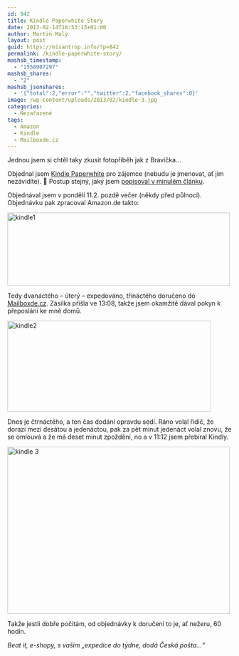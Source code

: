 ```yaml
---
id: 842
title: Kindle Paperwhite Story
date: 2013-02-14T16:53:13+01:00
author: Martin Malý
layout: post
guid: https://misantrop.info/?p=842
permalink: /kindle-paperwhite-story/
mashsb_timestamp:
  - "1558907297"
mashsb_shares:
  - "2"
mashsb_jsonshares:
  - '{"total":2,"error":"","twitter":2,"facebook_shares":0}'
image: /wp-content/uploads/2013/02/kindle-3.jpg
categories:
  - Nezařazené
tags:
  - Amazon
  - Kindle
  - Mailboxde.cz
---
```

Jednou jsem si chtěl taky zkusit fotopříběh jak z Bravíčka&#8230;

<!--more-->

Objednal jsem [Kindle Paperwhite](https://www.amazon.de/gp/product/B007OZO03M/ref=as_li_ss_tl?ie=UTF8&camp=1638&creative=19454&creativeASIN=B007OZO03M&linkCode=as2&tag=kindlecat-21) pro zájemce (nebudu je jmenovat, ať jim nezávidíte). 🙂 Postup stejný, jaký jsem [popisoval v minulém článku](https://misantrop.info/kindle-paperwhite-za-malo-penez/).

Objednával jsem v pondělí 11.2. pozdě večer (někdy před půlnocí). Objednávku pak zpracoval Amazon.de takto:

[<img class="aligncenter size-medium wp-image-845" alt="kindle1" src="https://misantrop.info/wp-content/uploads/2013/02/kindle1-500x164.png" width="500" height="164" srcset="https://misantrop.info/wp-content/uploads/2013/02/kindle1-500x164.png 500w, https://misantrop.info/wp-content/uploads/2013/02/kindle1-200x65.png 200w, https://misantrop.info/wp-content/uploads/2013/02/kindle1.png 947w" sizes="(max-width: 500px) 100vw, 500px" />](https://misantrop.info/wp-content/uploads/2013/02/kindle1.png)

Tedy dvanáctého &#8211; úterý &#8211; expedováno, třináctého doručeno do [Mailboxde.cz](https://mailboxde.cz/). Zásilka přišla ve 13:08, takže jsem okamžitě dával pokyn k přeposlání ke mně domů.

[<img class="aligncenter size-full wp-image-844" alt="kindle2" src="https://misantrop.info/wp-content/uploads/2013/02/kindle2.png" width="458" height="204" srcset="https://misantrop.info/wp-content/uploads/2013/02/kindle2.png 458w, https://misantrop.info/wp-content/uploads/2013/02/kindle2-200x89.png 200w" sizes="(max-width: 458px) 100vw, 458px" />](https://misantrop.info/wp-content/uploads/2013/02/kindle2.png)

Dnes je čtrnáctého, a ten čas dodání opravdu sedí. Ráno volal řidič, že dorazí mezi desátou a jedenáctou, pak za pět minut jedenáct volal znovu, že se omlouvá a že má deset minut zpoždění, no a v 11:12 jsem přebíral Kindly.

[<img class="aligncenter size-medium wp-image-843" alt="kindle 3" src="https://misantrop.info/wp-content/uploads/2013/02/kindle-3-500x375.jpg" width="500" height="375" srcset="https://misantrop.info/wp-content/uploads/2013/02/kindle-3-500x375.jpg 500w, https://misantrop.info/wp-content/uploads/2013/02/kindle-3-200x150.jpg 200w, https://misantrop.info/wp-content/uploads/2013/02/kindle-3.jpg 568w" sizes="(max-width: 500px) 100vw, 500px" />](https://misantrop.info/wp-content/uploads/2013/02/kindle-3.jpg)

Takže jestli dobře počítám, od objednávky k doručení to je, ať nežeru, 60 hodin.

_Beat it, e-shopy, s vaším &#8222;expedice do týdne, dodá Česká pošta&#8230;&#8220;_

&nbsp;